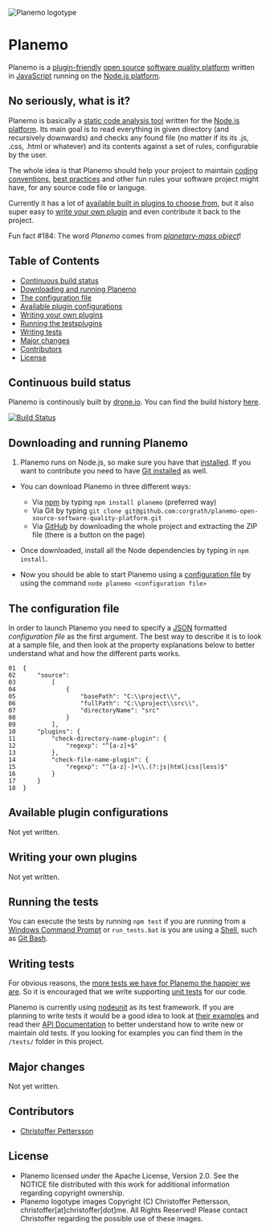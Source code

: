 ![Planemo logotype](https://raw.github.com/corgrath/planemo-javascript-open-source-software-quality-platform/master/resources/planemo_github_version.png)



Planemo
=================================================
Planemo is a [plugin-friendly][07] [open source][06] [software quality platform][09] written in [JavaScript][11] running on the [Node.js platform][01].



No seriously, what is it?
-------------------------------------------------
Planemo is basically a [static code analysis tool][14] written for the [Node.js platform][01]. Its main goal is to read everything in given directory (and recursively downwards) and
checks any found file (no matter if its its .js, .css, .html or whatever) and its contents against a set of rules, configurable by the user.

The whole idea is that Planemo should help your project to maintain [coding conventions][02], [best practices][03] and other fun rules your software project might have, for any source code file or languge.

Currently it has a lot of [available built in plugins to choose from][TOC-00], but it also super easy to [write your own plugin][05] and even contribute it back to the project.

Fun fact #184: The word *Planemo* comes from *[planetary-mass object][08]*!



Table of Contents
-------------------------------------------------
 * [Continuous build status](#continuous-build-status)
 * [Downloading and running Planemo](#downloading-and-running-planemo)
 * [The configuration file](#the-configuration-file)
 * [Available plugin configurations][TOC-00]
 * [Writing your own plugins](#writing-your-own-plugins)
 * [Running the testsplugins](#running-the-tests)
 * [Writing tests](#writing-tests)
 * [Major changes](#major-changes)
 * [Contributors](#contributors)
 * [License](#license)



Continuous build status
-------------------------------------------------
Planemo is continously built by [drone.io][16]. You can find the build history [here][15].

[![Build Status](https://drone.io/github.com/corgrath/planemo-open-source-software-quality-platform/status.png)](https://drone.io/github.com/corgrath/planemo-open-source-software-quality-platform/latest)






Downloading and running Planemo
-------------------------------------------------

 1. Planemo runs on Node.js, so make sure you have that [installed][20]. If you want to contribute you need to
have [Git installed][21] as well.

 * You can download Planemo in three different ways:

    * Via [npm][10] by typing `npm install planemo` (preferred way)
    * Via Git by typing `git clone git@github.com:corgrath/planemo-open-source-software-quality-platform.git`
    * Via [GitHub][29] by downloading the whole project and extracting the ZIP file (there is a button on the page)

 * Once downloaded, install all the Node dependencies by typing in `npm install`.

 * Now you should be able to start Planemo using a [configuration file][23] by using the command `node planemo <configuration file>`



The configuration file
-------------------------------------------------
In order to launch Planemo you need to specify a [JSON][13] formatted *configuration file* as the first argument. The best way to describe it is to look at a sample file, and then
look at the property explanations below to better understand what and how the different parts works.

	01	{
	02		"source":
	03			[
	04				{
	05					"basePath": "C:\\project\\",
	06					"fullPath": "C:\\project\\src\\",
	07					"directoryName": "src"
	08				}
	09			],
	10		"plugins": {
	11			"check-directory-name-plugin": {
	12				"regexp": "^[a-z]+$"
	13			},
	14			"check-file-name-plugin": {
	15				"regexp": "^[a-z|-]+\\.(?:js|html|css|less)$"
	16			}
	17		}
	18	}



Available plugin configurations
-------------------------------------------------
Not yet written.



Writing your own plugins
-------------------------------------------------
Not yet written.



Running the tests
-------------------------------------------------
You can execute the tests by running `npm test` if you are running from a [Windows Command Prompt][27] or `run_tests.bat` is you are using a [Shell][26], such as [Git Bash][28].





Writing tests
-------------------------------------------------
For obvious reasons, the [more tests we have for Planemo the happier we are][18]. So it is encouraged that we write supporting [unit tests][17] for our code.

Planemo is currently using [nodeunit][24] as its test framework. If you are planning to write tests it would be a good idea to look at [their examples][19] and read
their [API Documentation][25] to better understand how to write new or maintain old tests. If you looking for examples you can find them in the `/tests/` folder in this project.



Major changes
-------------------------------------------------
Not yet written.



Contributors
-------------------------------------------------
 * [Christoffer Pettersson][C00]


License
-------------------------------------------------
 * Planemo licensed under the Apache License, Version 2.0. See the NOTICE file distributed with this work for additional information regarding copyright ownership.
 * Planemo logotype images Copyright (C) Christoffer Pettersson, christoffer[at]christoffer[dot]me. All Rights Reserved! Please contact Christoffer regarding the possible use of these images.




[01]: http://nodejs.org/
[02]: http://en.wikipedia.org/wiki/Coding_conventions
[03]: http://en.wikipedia.org/wiki/Best_practice

[05]: #writing-your-own-plugins
[06]: http://en.wikipedia.org/wiki/Open-source_software
[07]: http://en.wikipedia.org/wiki/Plug-in_%28computing%29
[08]: http://en.wikipedia.org/wiki/Planemo#Planetary-mass_objects
[09]: http://en.wikipedia.org/wiki/Software_quality
[10]: https://npmjs.org/
[11]: http://en.wikipedia.org/wiki/JavaScript

[13]: http://en.wikipedia.org/wiki/JSON
[14]: http://en.wikipedia.org/wiki/Static_code_analysis
[15]: https://drone.io/github.com/corgrath/planemo-open-source-software-quality-platform
[16]: http://www.drone.io/
[17]: http://en.wikipedia.org/wiki/Unit_testing
[18]: http://en.wikipedia.org/wiki/Unit_testing#Benefits
[19]: https://github.com/caolan/nodeunit#usage
[20]: http://nodejs.org/
[21]: https://help.github.com/articles/set-up-git/
[22]: https://github.com/corgrath/planemo-javascript-open-source-software-quality-platform/archive/master.zip
[23]: #the-configuration-file
[24]: https://github.com/caolan/nodeunit
[25]: https://github.com/caolan/nodeunit#api-documentation
[26]: http://en.wikipedia.org/wiki/Shell_%28computing%29
[27]: http://en.wikipedia.org/wiki/Command_Prompt
[28]: http://git-scm.com/downloads
[29]: http://www.github.com/

[TOC-00]: #available-plugin-configurations

[C00]: http://www.christoffer.me/